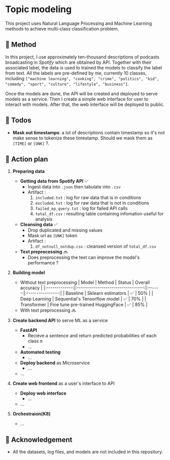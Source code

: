# Topic modeling

This project uses Natural Language Processing and Machine Learning methods to achieve multi-class classification problem. 

## 🔑 Method
In this project, I use approximately ten-thousand descriptions of podcasts broadcasting in *Spotify* which are obtained by API. Together with their associated label, the data is used to trained the models to classify the label from text. All the labels are pre-defined by me, currently 10 classes, including `["machine learning", "cooking", "crime", "politics", "kid", "comedy", "sport", "culture", "lifestyle", "business"]`.

Once the models are done, the API will be created and deployed to serve models as a service. Then I create a simple web interface for user to interact with models. After that, the web interface will be deployed to public.

## 📘 Todos
- **Mask out timestamps**: a lot of descriptions contain timestamp so it's not make sense to tokenize these timestamp. Should we mask them as `[TIME]` or `[UNK]` ?.
  
  
## 📑 Action plan
1. **Preparing data**
    - **Getting data from Spotify API** ✅
      - Ingest data into `.json`  then tabulate into `.csv`
      - Artifact : 
        1. `included.txt` : log for raw data that is in conditions
        2. `excluded.txt` : log for raw data that is not in conditions 
        3. `failed_ep_query.txt` : log for failed API calls
        4. `total_df.csv` : resulting table containing infomation useful for analysis
    - **Cleansing data** ✅
      - Drop duplicated and missing values
      - Mask url as `[UNK]` token
      - Artifact :
        1. `df_notnull_notdup.csv` : cleansed version of `total_df.csv`
    - **Text preprocessing** 🔜
      - Does preprocessing the text can improve the model's performance ?
2. **Building model**
    - Without text preprocessing
        |     Model     |               Method              | Status | Overall accuracy |
        |:-------------:|:---------------------------------:|:------:|:----------------:|
        |    Baseline   |         Sklearn estimators        |    ✅   |        50%       |
        | Deep Learning |   Sequential's Tensorflow model   |    ✅   |        70%       |
        |  Transformer  | Fine tune pre-trained HuggingFace |    ✅   |        85%       |
    - With text preprocessing 🔜
3. **Create backend API** to serve ML as a service
    - **FastAPI**
      - Recieve a sentence and return predicted probabilities of each class 🔛
      - ...
    - **Automated testing**
      - ...
    - **Deploy backend** as Microservice
      - ...
    - ...

4. **Create web frontend** as a user's interface to API
    - **Deploy web interface**
      - ...
    - ...

5. **Orchestraion(K8)**
    - ...
    
## 📍 Acknowledgement
- All the datasets, log files, and models are not included in this repository.


